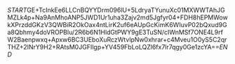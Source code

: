 $START$GE+TcInkEe6LLCnBQYYDrm096lU+5LdryaTYunuXc01MXWWTAhJGMZLk4p+Na9AnMhoANP5JWD1Ur1uha3Zajv2md5Jgfyr04+FDH8hEPMWowkXPrzddGKzV3QWBiR2OkOax4ntLirK2uf6eAUpGcKimK6WIuvP02bQxud9Ga8Qbhmy4doVROPBlu/2R6b6N1HldGtPWY9gE3TuSN/cIWnMSf7ONE4L9rfW2Baenpwxq+Apxw6BC3UEboXuRczWtvlpNw0xhrar+c4Mveu1O0yS5C2qrTHZ+2INrY9H2+RAtsM0JGFIlgp+YV459FbLoLQZl6fx7lr7qgy0Ge1zcYA==$END$